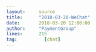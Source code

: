 ```yaml
---
layout:     source 
title:      "2018-03-20-WeChat"
date:       2018-03-20 12:00:00
author:     "PaymentGroup"
lines:      215 
tag:		  [chat]
---
```

